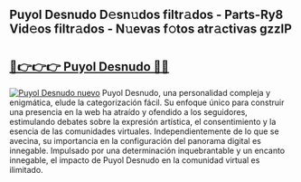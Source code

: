 ## Puyol Desnudo D𝚎sn𝚞dos filtr𝚊dos - Parts-Ry8 Vid𝚎os filtr𝚊dos - N𝚞evas f𝚘tos atr𝚊ctivas gzzIP

# <h2><a href="http://mb7cj5g.tromn.icu/?c=Puyol+Desnudo">🔗👉👉👉 Puyol Desnudo 🔗🔗</a></h2>

[![Puyol Desnudo nuevo](https://i.imgur.com/pEAQMta.gif)](http://mb7cj5g.tromn.icu/?c=Puyol+Desnudo)
Puyol Desnudo, una personalidad compleja y enigmática, elude la categorización fácil. Su enfoque único para construir una presencia en la web ha atraído y ofendido a los seguidores, estimulando debates sobre la expresión artística, el consentimiento y la esencia de las comunidades virtuales. Independientemente de lo que se avecina, su importancia en la configuración del panorama digital es innegable. Impulsado por una determinación inquebrantable y un encanto innegable, el impacto de Puyol Desnudo en la comunidad virtual es ilimitado.
